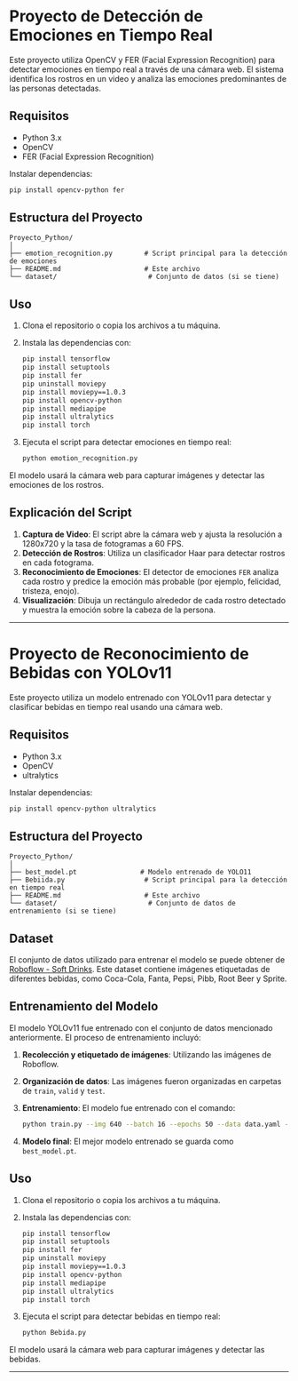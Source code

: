 
# Proyecto de Detección de Emociones en Tiempo Real

Este proyecto utiliza OpenCV y FER (Facial Expression Recognition) para detectar emociones en tiempo real a través de una cámara web. El sistema identifica los rostros en un video y analiza las emociones predominantes de las personas detectadas.

## Requisitos

- Python 3.x
- OpenCV
- FER (Facial Expression Recognition)

Instalar dependencias:

```bash
pip install opencv-python fer
```

## Estructura del Proyecto

```
Proyecto_Python/
│
├── emotion_recognition.py        # Script principal para la detección de emociones
├── README.md                     # Este archivo
└── dataset/                       # Conjunto de datos (si se tiene)
```

## Uso

1. Clona el repositorio o copia los archivos a tu máquina.
2. Instala las dependencias con:

    ```bash
    pip install tensorflow
    pip install setuptools
    pip install fer
    pip uninstall moviepy
    pip install moviepy==1.0.3
    pip install opencv-python
    pip install mediapipe
    pip install ultralytics
    pip install torch
    ```

3. Ejecuta el script para detectar emociones en tiempo real:

    ```bash
    python emotion_recognition.py
    ```

El modelo usará la cámara web para capturar imágenes y detectar las emociones de los rostros.

## Explicación del Script

1. **Captura de Video**: El script abre la cámara web y ajusta la resolución a 1280x720 y la tasa de fotogramas a 60 FPS.
2. **Detección de Rostros**: Utiliza un clasificador Haar para detectar rostros en cada fotograma.
3. **Reconocimiento de Emociones**: El detector de emociones `FER` analiza cada rostro y predice la emoción más probable (por ejemplo, felicidad, tristeza, enojo).
4. **Visualización**: Dibuja un rectángulo alrededor de cada rostro detectado y muestra la emoción sobre la cabeza de la persona.

---

# Proyecto de Reconocimiento de Bebidas con YOLOv11

Este proyecto utiliza un modelo entrenado con YOLOv11 para detectar y clasificar bebidas en tiempo real usando una cámara web.

## Requisitos

- Python 3.x
- OpenCV
- ultralytics

Instalar dependencias:

```bash
pip install opencv-python ultralytics
```

## Estructura del Proyecto

```
Proyecto_Python/
│
├── best_model.pt                # Modelo entrenado de YOLO11
├── Bebiida.py                    # Script principal para la detección en tiempo real
├── README.md                     # Este archivo
└── dataset/                       # Conjunto de datos de entrenamiento (si se tiene)
```

## Dataset

El conjunto de datos utilizado para entrenar el modelo se puede obtener de [Roboflow - Soft Drinks](https://universe.roboflow.com/test01-fr735/soft-drinks-632ij/dataset/1). Este dataset contiene imágenes etiquetadas de diferentes bebidas, como Coca-Cola, Fanta, Pepsi, Pibb, Root Beer y Sprite.

## Entrenamiento del Modelo

El modelo YOLOv11 fue entrenado con el conjunto de datos mencionado anteriormente. El proceso de entrenamiento incluyó:

1. **Recolección y etiquetado de imágenes**: Utilizando las imágenes de Roboflow.
2. **Organización de datos**: Las imágenes fueron organizadas en carpetas de `train`, `valid` y `test`.
3. **Entrenamiento**: El modelo fue entrenado con el comando:

    ```bash
    python train.py --img 640 --batch 16 --epochs 50 --data data.yaml --weights yolov11n.pt --cache
    ```

4. **Modelo final**: El mejor modelo entrenado se guarda como `best_model.pt`.

## Uso

1. Clona el repositorio o copia los archivos a tu máquina.
2. Instala las dependencias con:

    ```bash
    pip install tensorflow
    pip install setuptools
    pip install fer
    pip uninstall moviepy
    pip install moviepy==1.0.3
    pip install opencv-python
    pip install mediapipe
    pip install ultralytics
    pip install torch
    ```

3. Ejecuta el script para detectar bebidas en tiempo real:

    ```bash
    python Bebida.py
    ```

El modelo usará la cámara web para capturar imágenes y detectar las bebidas.

---


